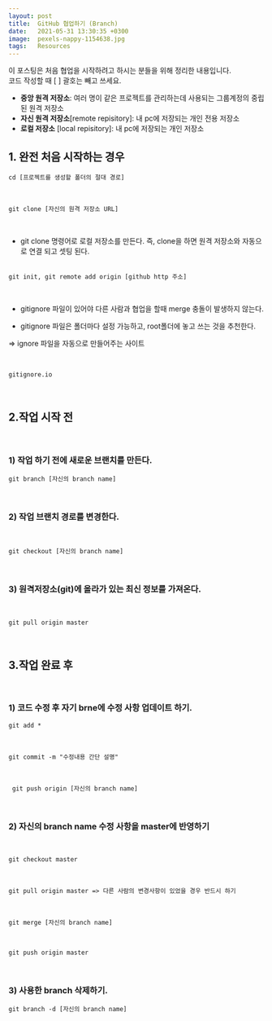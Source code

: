 ```yaml
---
layout: post
title:  GitHub 협업하기 (Branch)  
date:   2021-05-31 13:30:35 +0300
image:  pexels-nappy-1154638.jpg
tags:   Resources
---
```

 
이 포스팅은 처음 협업을 시작하려고 하시는 분들을 위해  정리한 내용입니다.  
코드 작성할 때 [  ]  괄호는 빼고 쓰세요.

  + __중앙 원격 저장소__:  여러 명이 같은 프로젝트를 관리하는데 사용되는 그룹계정의 중립된 원격 저장소
  + __자신 원격 저장소__[remote repisitory]: 내 pc에 저장되는 개인 전용 저장소 
  + __로컬 저장소__ [local repisitory]: 내 pc에 저장되는 개인 저장소  
  

## 1.  완전 처음 시작하는 경우

```
cd [프로젝트를 생성할 폴더의 절대 경로]
```  

&ensp;

```
git clone [자신의 원격 저장소 URL] 
```  
&ensp;

+ git clone 명령어로 로컬 저장소를 만든다. 즉, clone을 하면 원격 저장소와 자동으로 연결 되고 셋팅 된다.      
&ensp;
```  
git init, git remote add origin [github http 주소]  
```  
&ensp;

+ gitignore 파일이 있어야 다른 사람과 협업을 할때 merge 충돌이 발생하지 않는다.

+ gitignore 파일은 폴더마다 설정 가능하고, root폴더에 놓고 쓰는 것을 추천한다.

=> ignore 파일을 자동으로 만들어주는 사이트  

&ensp;
```
gitignore.io  
```  
&ensp;
## 2.작업 시작 전
&ensp;     
### 1) 작업 하기 전에 새로운 브랜치를 만든다.

```
git branch [자신의 branch name]
```  
&ensp;
### 2) 작업 브랜치 경로를 변경한다.
&ensp;  
```
git checkout [자신의 branch name]
```
&ensp;   
### 3) 원격저장소(git)에 올라가 있는 최신 정보를 가져온다.
&ensp;
```
git pull origin master
```  
&ensp;
## 3.작업 완료 후 
&ensp;
### 1) 코드 수정 후 자기 brne에 수정 사항 업데이트 하기.

```
git add *
```  
&ensp;
``` 
git commit -m "수정내용 간단 설명"
```  
&ensp;
```
 git push origin [자신의 branch name]
```  
&ensp;
### 2) 자신의 branch name 수정 사항을 master에 반영하기 
&ensp;
```
git checkout master
```  
&ensp;
```
git pull origin master => 다른 사람의 변경사항이 있었을 경우 반드시 하기
```  
&ensp;
```
git merge [자신의 branch name]
```  
&ensp;
```
git push origin master
```  
&ensp;
### 3) 사용한 branch 삭제하기.
```
git branch -d [자신의 branch name]
```  